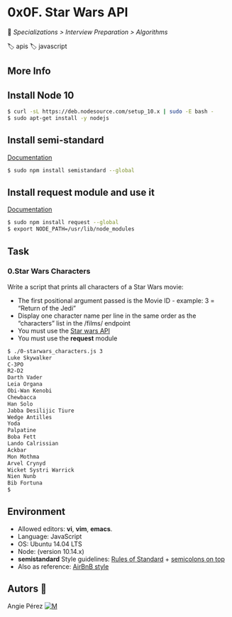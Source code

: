 # 0x0F. Star Wars API

📁 _Specializations > Interview Preparation > Algorithms_

🏷️ apis 🏷️ javascript

## More Info

## Install Node 10

```bash
$ curl -sL https://deb.nodesource.com/setup_10.x | sudo -E bash -
$ sudo apt-get install -y nodejs
```

## Install semi-standard

[Documentation](https://github.com/standard/semistandard)

```bash
$ sudo npm install semistandard --global
```

## Install request module and use it

[Documentation](https://github.com/request/request)

```bash
$ sudo npm install request --global
$ export NODE_PATH=/usr/lib/node_modules
```

## Task

### 0.Star Wars Characters

Write a script that prints all characters of a Star Wars movie:

- The first positional argument passed is the Movie ID - example: 3 = “Return of the Jedi”
- Display one character name per line in the same order as the “characters” list in the /films/ endpoint
- You must use the [Star wars API](https://swapi-api.hbtn.io/)
- You must use the **request** module

```bash
$ ./0-starwars_characters.js 3
Luke Skywalker
C-3PO
R2-D2
Darth Vader
Leia Organa
Obi-Wan Kenobi
Chewbacca
Han Solo
Jabba Desilijic Tiure
Wedge Antilles
Yoda
Palpatine
Boba Fett
Lando Calrissian
Ackbar
Mon Mothma
Arvel Crynyd
Wicket Systri Warrick
Nien Nunb
Bib Fortuna
$
```

## Environment

- Allowed editors: **vi**, **vim**, **emacs**.
- Language: JavaScript
- OS: Ubuntu 14.04 LTS
- Node: (version 10.14.x)
- **semistandard** Style guidelines: [Rules of Standard](https://standardjs.com/rules.html) + [semicolons on top](https://github.com/standard/semistandard)
- Also as reference: [AirBnB style](https://github.com/airbnb/javascript)

## Autors :ribbon:

Angie Pérez [![M](https://upload.wikimedia.org/wikipedia/fr/thumb/c/c8/Twitter_Bird.svg/30px-Twitter_Bird.svg.png)](https://twitter.com/xiommyperez)
